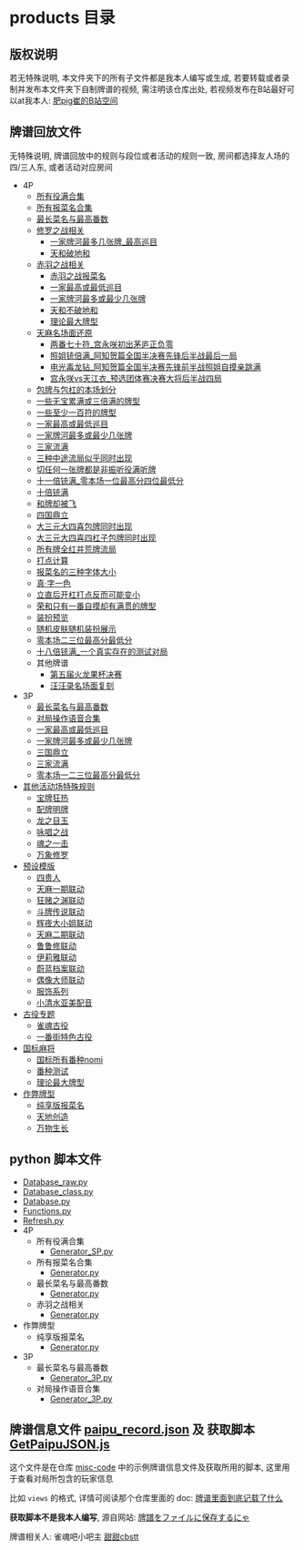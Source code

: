 # products 目录

## 版权说明

若无特殊说明, 本文件夹下的所有子文件都是我本人编写或生成, 若要转载或者录制并发布本文件夹下自制牌谱的视频, 需注明该仓库出处,
若视频发布在B站最好可以at我本人: [肥pig崔的B站空间](https://space.bilibili.com/372365985)

## 牌谱回放文件

无特殊说明, 牌谱回放中的规则与段位或者活动的规则一致, 房间都选择友人场的四/三人东, 或者活动对应房间

- 4P
    - [所有役满合集](4P/所有役满合集)
    - [所有报菜名合集](4P/所有报菜名合集)
    - [最长菜名与最高番数](4P/最长菜名与最高番数/template.js)
    - [修罗之战相关](4P/修罗之战相关)
        - [一家牌河最多几张牌_最高巡目](4P/修罗之战相关/一家牌河最多几张牌_最高巡目.js)
        - [天和破地和](4P/修罗之战相关/天和破地和.js)
    - [赤羽之战相关](4P/赤羽之战相关)
        - [赤羽之战报菜名](4P/赤羽之战相关/template.js)
        - [一家最高或最低巡目](4P/赤羽之战相关/一家最高或最低巡目.js)
        - [一家牌河最多或最少几张牌](4P/赤羽之战相关/一家牌河最多或最少几张牌.js)
        - [天和不破地和](4P/赤羽之战相关/天和不破地和.js)
        - [理论最大牌型](4P/赤羽之战相关/理论最大牌型.js)
    - [天麻名场面还原](4P/天麻名场面还原)
        - [两番七十符_宫永咲初出茅庐正负零](4P/天麻名场面还原/两番七十符_宫永咲初出茅庐正负零.js)
        - [照姐铳倍满_阿知贺篇全国半决赛先锋后半战最后一局](4P/天麻名场面还原/照姐铳倍满_阿知贺篇全国半决赛先锋后半战最后一局.js)
        - [电光毒龙钻_阿知贺篇全国半决赛先锋前半战照姐自摸亲跳满](4P/天麻名场面还原/电光毒龙钻_阿知贺篇全国半决赛先锋前半战照姐自摸亲跳满.js)
        - [宫永咲vs天江衣_预选团体赛决赛大将后半战四局](4P/天麻名场面还原/宫永咲vs天江衣_预选团体赛决赛大将后半战四局.js)
    - [包牌与包杠的本场划分](4P/包牌与包杠的本场划分)
    - [一些无宝累满或三倍满的牌型](4P/一些无宝累满或三倍满的牌型.js)
    - [一些至少一百符的牌型](4P/一些至少一百符的牌型.js)
    - [一家最高或最低巡目](4P/一家最高或最低巡目.js)
    - [一家牌河最多或最少几张牌](4P/一家牌河最多或最少几张牌.js)
    - [三家流满](4P/三家流满.js)
    - [三种中途流局似乎同时出现](4P/三种中途流局似乎同时出现.js)
    - [切任何一张牌都是非振听役满听牌](4P/切任何一张牌都是非振听役满听牌.js)
    - [十一倍铳满_零本场一位最高分四位最低分](4P/十一倍铳满_零本场一位最高分四位最低分.js)
    - [十倍铳满](4P/十倍铳满.js)
    - [和牌却被飞](4P/和牌却被飞.js)
    - [四国鼎立](4P/四国鼎立.js)
    - [大三元大四喜包牌同时出现](4P/大三元大四喜包牌同时出现.js)
    - [大三元大四喜四杠子包牌同时出现](4P/大三元大四喜四杠子包牌同时出现.js)
    - [所有牌全红并荒牌流局](4P/所有牌全红并荒牌流局.js)
    - [打点计算](4P/打点计算.js)
    - [报菜名的三种字体大小](4P/报菜名的三种字体大小.js)
    - [真·字一色](4P/真_字一色.js)
    - [立直后开杠打点反而可能变小](4P/立直后开杠打点反而可能变小.js)
    - [荣和只有一番自摸却有满贯的牌型](4P/荣和只有一番自摸却有满贯的牌型.js)
    - [装扮预览](4P/装扮预览.js)
    - [随机皮肤随机装扮展示](4P/随机皮肤随机装扮展示.js)
    - [零本场二三位最高分最低分](4P/零本场二三位最高分最低分.js)
    - [十八倍铳满_一个真实存在的测试对局](4P/十八倍铳满_一个真实存在的测试对局)
    - 其他牌谱
        - [第五届火龙果杯决赛](4P/其他牌谱/第五届火龙果杯决赛)
        - [汪汪录名场面复刻](4P/其他牌谱/汪汪录名场面复刻)
- 3P
    - [最长菜名与最高番数](3P/最长菜名与最高番数/template.js)
    - [对局操作语音合集](3P/对局操作语音合集)
    - [一家最高或最低巡目](3P/一家最高或最低巡目.js)
    - [一家牌河最多或最少几张牌](3P/一家牌河最多或最少几张牌.js)
    - [三国鼎立](3P/三国鼎立.js)
    - [三家流满](3P/三家流满.js)
    - [零本场一二三位最高分最低分](3P/零本场一二三位最高分最低分.js)
- [其他活动场特殊规则](其他活动场特殊规则)
    - [宝牌狂热](其他活动场特殊规则/宝牌狂热)
    - [配牌明牌](其他活动场特殊规则/配牌明牌)
    - [龙之目玉](其他活动场特殊规则/龙之目玉)
    - [咏唱之战](其他活动场特殊规则/咏唱之战)
    - [魂之一击](其他活动场特殊规则/魂之一击)
    - [万象修罗](其他活动场特殊规则/万象修罗)
- [预设模版](预设模版)
    - [四贵人](预设模版/四贵人)
    - [天麻一期联动](预设模版/天麻一期联动)
    - [狂赌之渊联动](预设模版/狂赌之渊联动)
    - [斗牌传说联动](预设模版/斗牌传说联动)
    - [辉夜大小姐联动](预设模版/辉夜大小姐联动)
    - [天麻二期联动](预设模版/天麻二期联动)
    - [鲁鲁修联动](预设模版/鲁鲁修联动)
    - [伊莉雅联动](预设模版/伊莉雅联动)
    - [蔚蓝档案联动](预设模版/蔚蓝档案联动)
    - [偶像大师联动](预设模版/偶像大师联动)
    - [服饰系列](预设模版/服饰系列)
    - [小清水亚美配音](预设模版/小清水亚美配音.js)
- [古役专题](古役专题)
    - [雀魂古役](古役专题/雀魂古役.js)
    - [一番街特色古役](古役专题/一番街特色古役.js)
- [国标麻将](国标麻将)
    - [国标所有番种nomi](国标麻将/国标所有番种nomi)
    - [番种测试](国标麻将/番种测试)
    - [理论最大牌型](国标麻将/理论最大牌型.js)
- [作弊牌型](作弊牌型)
    - [纯享版报菜名](作弊牌型/纯享版报菜名)
    - [天地创造](作弊牌型/天地创造.js)
    - [万物生长](作弊牌型/万物生长.js)

## python 脚本文件

- [Database_raw.py](Database_raw.py)
- [Database_class.py](Database_class.py)
- [Database.py](Database.py)
- [Functions.py](Functions.py)
- [Refresh.py](Refresh.py)
- 4P
    - 所有役满合集
        - [Generator_SP.py](4P/所有役满合集/Generator_SP.py)
    - 所有报菜名合集
        - [Generator.py](4P/所有报菜名合集/Generator.py)
    - 最长菜名与最高番数
        - [Generator.py](4P/最长菜名与最高番数/Generator.py)
    - 赤羽之战相关
        - [Generator.py](4P/赤羽之战相关/Generator.py)
- 作弊牌型
    - 纯享版报菜名
        - [Generator.py](作弊牌型/纯享版报菜名/Generator.py)
- 3P
    - 最长菜名与最高番数
        - [Generator_3P.py](3P/最长菜名与最高番数/Generator_3P.py)
    - 对局操作语音合集
        - [Generator_3P.py](3P/对局操作语音合集/Generator_3P.py)

## 牌谱信息文件 [paipu_record.json](paipu_record.json) 及 获取脚本 [GetPaipuJSON.js](GetPaipuJSON.js)

这个文件是在仓库 [misc-code](https://github.com/Fat-pig-Cui/misc-code/tree/main/paipu) 中的示例牌谱信息文件及获取所用的脚本,
这里用于查看对局所包含的玩家信息

比如 `views` 的格式, 详情可阅读那个仓库里面的
doc: [牌谱里面到底记载了什么](https://github.com/Fat-pig-Cui/misc-code/tree/main/doc/%E7%89%8C%E8%B0%B1%E9%87%8C%E9%9D%A2%E5%88%B0%E5%BA%95%E8%AE%B0%E8%BD%BD%E4%BA%86%E4%BB%80%E4%B9%88)

**获取脚本不是我本人编写**,
源自网站: [牌譜をファイルに保存するにゃ](https://wikiwiki.jp/majsoul-api/%E7%89%8C%E8%AD%9C%E3%82%92%E3%83%95%E3%82%A1%E3%82%A4%E3%83%AB%E3%81%AB%E4%BF%9D%E5%AD%98%E3%81%99%E3%82%8B%E3%81%AB%E3%82%83)

牌谱相关人: 雀魂吧小吧主 [甜甜cbstt](https://space.bilibili.com/437346309)
